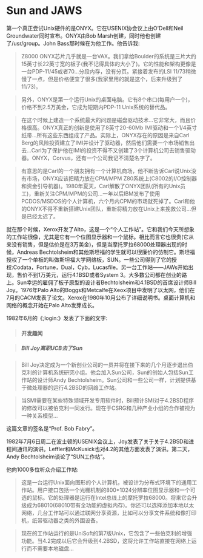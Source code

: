 # Sun and JAWS

第一个真正尝试Unix硬件的是ONYX。它在USENIX协会议上由O'Dell和Neil Groundwater同时宣布。ONYX由Bob Marsh创建，同时他也创建了/usr/group。John Bass那时候在为他工作。他告诉我:

> Z8000 ONYX芯片几乎就是一台VAX。我们拿给Boulder的系统是三片大约15英寸长22英寸宽的板子(我不记得具体的大小了)。它的性能和架构更像是一台PDP-11/45或者70...分段内存，没有分页。紧接着发布的LSI 11/73稍微慢了一点，但是价格便宜了很多(我家里用的就是这个，后来升级到了11/73)。

> 另外，ONYX是第一个运行Unix的桌面电脑。它有8个串口(每用户一个)，价格不到2.5万美金，它成为短期内PDP-11 Unix系统的替代品。

> 在这个时候上建造一个系统最大的问题是磁盘驱动技术...它非常大，而且价格很高。ONYX真正的创新是使用了8英寸20-60Mb IMI驱动和一个1/4英寸纸带...所有这些东西组成了产品。实际上，ONYX存在的原因是来自Carl Berg的风险投资建立了IMI并设计了驱动器，然后他们需要一个市场销售出去...Carl为了保护他在IMI的投资不得不又创建了3个计算机公司去销售驱动器。ONYX，Corvus，还有一个公司我记不清楚名字了。

> 有意思的是Carl的一个朋友拥有一个计算机商场，他不断告诉Carl说Unix没有市场，ONYX应该把精力放在CPM/MPM Z80系统上(C8002的I/O控制器和资金引导机器)。1980年夏天，Carl解散了ONYX团队(所有的Unix员工)，重新关注CPM/MPM的公司...一年以后IBM发布了使用PCDOS/MSDOS的个人计算机，六个月内CPM的市场就死掉了。Carl和他的ONYX不得不重新搭建Unix团队，重新将精力放在Unix上来挽救公司...但是已经太迟了。

就在那个时候，Xerox开发了Alto，这是一个“个人工作站”。它和我们今天所想象的工作站很像，尤其是它有一个位图显示器和一个鼠标。相比而言它也很贵(它从来没有销售，但是估价是在3万美金)，但是当摩托罗拉68000处理器出现的时候，Andreas Bechtolsheim和其他斯坦福的学生就可以很廉价的仿制它。斯坦福授权了一个单板的叫做斯坦福大学网络板，SUN。一些公司得到了它的授权:Codata，Fortune，Dual，Cyb，Lucasfile。另一台工作站——JAWs开始出现，售价不到1万美元，运行4.1BSD或者System 3。大多数公司都在创业的路上。Sun幸运的雇佣了板子原型的设计者Bechtolsheim和4.1BSD的首席设计师Bill Joy。1976年Palo Alto的Boggs和Metcalfe在Xeox项目中发明了以太网，他们在7月的CACM发表了论文。Xerox在1980年10月公布了详细说明书。桌面计算机和网络的概念开始在Palo Alto发芽成长。

1982年6月的《;login:》发表了下面的文字:

> #### 开发趣闻

> ##### Bill Joy离职UCB去了Sun

> Bill Joy决定成为一个新创业公司的一员并将在接下来的几个月逐步退出伯克利的计算机系统研究小组。他会加入Sun公司，Sun的创始人包括Sun工作站的设计师Andy Bechtolsheim。Sun公司和一些公司一样，计划提供基于微处理器的运行4.2BSD的网络工作站。

> 当SMI需要在某些特殊领域开发专用软件时，Bill预计SMI对于4.2BSD程序的修改可以被伯克利一同发行。现在于CSRG和几种产业小组的合作被视为一种关系模型...

这篇文章的签名是“Prof. Bob Fabry”。

1982年7月6日周二在波士顿的USENIX会议上，Joy发表了关于关于4.2BSD和进程间通讯的演讲。Leffler和McKusick也对4.2的其他方面发表了演讲。第二天，Andy Bechtolsheim谈论了“SUN工作站”。

他向1000多位听众介绍工作站:

> 这是一台运行Unix面向图形的个人计算机，被设计为分布式环境下的通用工作站。用户接口包括一个光栅机制的800\*1024分辨率位图显示器和一个可选的鼠标。它的处理器是运行在Intel总线上的摩托罗拉68000。将来它会升级成为68010(68010带有全功能的虚拟内存)。你还可以选择添加本地以太网络，几台工作站可以通过联网分享资源，比如可以分享文件系统和像打印机，纸带驱动器之类的外围设备。

> 现在的工作站运行的是UniSoft的第7版Unix，它包含了一些伯克利的增强功能。当4.2完成以后它会升级到4.2BSD，这将允许工作站直接在网络上运行而不需要本地磁盘...
